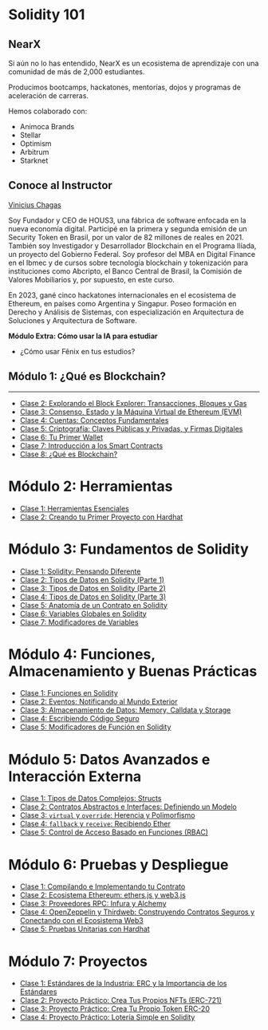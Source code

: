 # Solidity 101

## NearX
Si aún no lo has entendido, NearX es un ecosistema de aprendizaje con una comunidad de más de 2,000 estudiantes.

Producimos bootcamps, hackatones, mentorías, dojos y programas de aceleración de carreras.

Hemos colaborado con:

- Animoca Brands
- Stellar
- Optimism
- Arbitrum
- Starknet

## Conoce al Instructor

[Vinicius Chagas](https://www.linkedin.com/in/viniciushenriquechagas/)

Soy Fundador y CEO de HOUS3, una fábrica de software enfocada en la nueva economía digital. Participé en la primera y segunda emisión de un Security Token en Brasil, por un valor de 82 millones de reales en 2021. También soy Investigador y Desarrollador Blockchain en el Programa Ilíada, un proyecto del Gobierno Federal. Soy profesor del MBA en Digital Finance en el Ibmec y de cursos sobre tecnología blockchain y tokenización para instituciones como Abcripto, el Banco Central de Brasil, la Comisión de Valores Mobiliarios y, por supuesto, en este curso.

En 2023, gané cinco hackatones internacionales en el ecosistema de Ethereum, en países como Argentina y Singapur. Poseo formación en Derecho y Análisis de Sistemas, con especialización en Arquitectura de Soluciones y Arquitectura de Software.

**Módulo Extra: Cómo usar la IA para estudiar**  
- ¿Cómo usar Fênix en tus estudios?

## Módulo 1: ¿Qué es Blockchain?

--- 

- [Clase 2: Explorando el Block Explorer: Transacciones, Bloques y Gas](modulo_1_que_es_blockchain/clase_2/clase_2.md)
- [Clase 3: Consenso, Estado y la Máquina Virtual de Ethereum (EVM)](modulo_1_que_es_blockchain/clase_3/clase_3.md)
- [Clase 4: Cuentas: Conceptos Fundamentales](modulo_1_que_es_blockchain/clase_4/clase_4.md)
- [Clase 5: Criptografía: Claves Públicas y Privadas, y Firmas Digitales](modulo_1_que_es_blockchain/clase_5/clase_5.md)
- [Clase 6: Tu Primer Wallet](modulo_1_que_es_blockchain/clase_6/clase_6.md)
- [Clase 7: Introducción a los Smart Contracts](modulo_1_que_es_blockchain/clase_7/clase_7.md)
- [Clase 8: ¿Qué es Blockchain?](modulo_1_que_es_blockchain/clase_8/clase_8.md)

# Módulo 2: Herramientas

- [Clase 1: Herramientas Esenciales](modulo_2_herramientas/clase_1/clase_1.md)
- [Clase 2: Creando tu Primer Proyecto con Hardhat](modulo_2_herramientas/clase_2/clase_2.md)

# Módulo 3: Fundamentos de Solidity

- [Clase 1: Solidity: Pensando Diferente](modulo_3_fundamentos_solidity/clase_1/clase_1.md)
- [Clase 2: Tipos de Datos en Solidity (Parte 1)](modulo_3_fundamentos_solidity/clase_2/clase_2.md)
- [Clase 3: Tipos de Datos en Solidity (Parte 2)](modulo_3_fundamentos_solidity/clase_3/clase_3.md)
- [Clase 4: Tipos de Datos en Solidity (Parte 3)](modulo_3_fundamentos_solidity/clase_4/clase_4.md)
- [Clase 5: Anatomía de un Contrato en Solidity](modulo_3_fundamentos_solidity/clase_5/clase_5.md)
- [Clase 6: Variables Globales en Solidity](modulo_3_fundamentos_solidity/clase_6/clase_6.md)
- [Clase 7: Modificadores de Variables](modulo_3_fundamentos_solidity/clase_7/clase_7.md)


# Módulo 4: Funciones, Almacenamiento y Buenas Prácticas

- [Clase 1: Funciones en Solidity](modulo_4_funciones_almacenamiento_buenas_practicas/clase_1/clase_1.md)
- [Clase 2: Eventos: Notificando al Mundo Exterior](modulo_4_funciones_almacenamiento_buenas_practicas/clase_2/clase_2.md)
- [Clase 3: Almacenamiento de Datos: Memory, Calldata y Storage](modulo_4_funciones_almacenamiento_buenas_practicas/clase_3/clase_3.md)
- [Clase 4: Escribiendo Código Seguro](modulo_4_funciones_almacenamiento_buenas_practicas/clase_4/clase_4.md)
- [Clase 5: Modificadores de Función en Solidity](modulo_4_funciones_almacenamiento_buenas_practicas/clase_5/clase_5.md)

# Módulo 5: Datos Avanzados e Interacción Externa

- [Clase 1: Tipos de Datos Complejos: Structs](modulo_5_datos_avanzados_interaccion_externa/clase_1/clase_1.md)
- [Clase 2: Contratos Abstractos e Interfaces: Definiendo un Modelo](modulo_5_datos_avanzados_interaccion_externa/clase_2/clase_2.md)
- [Clase 3: `virtual` y `override`: Herencia y Polimorfismo](modulo_5_datos_avanzados_interaccion_externa/clase_3/clase_3.md)
- [Clase 4: `fallback` y `receive`: Recibiendo Ether](modulo_5_datos_avanzados_interaccion_externa/clase_4/clase_4.md)
- [Clase 5: Control de Acceso Basado en Funciones (RBAC)](modulo_5_datos_avanzados_interaccion_externa/clase_5/clase_5.md)


# Módulo 6: Pruebas y Despliegue

- [Clase 1: Compilando e Implementando tu Contrato](modulo_6_pruebas_y_despliegue/clase_1/clase_1.md)  
- [Clase 2: Ecosistema Ethereum: ethers.js y web3.js](modulo_6_pruebas_y_despliegue/clase_2/clase_2.md)  
- [Clase 3: Proveedores RPC: Infura y Alchemy](modulo_6_pruebas_y_despliegue/clase_3/clase_3.md)  
- [Clase 4: OpenZeppelin y Thirdweb: Construyendo Contratos Seguros y Conectando con el Ecosistema Web3](modulo_6_pruebas_y_despliegue/clase_4/clase_4.md)  
- [Clase 5: Pruebas Unitarias con Hardhat](modulo_6_pruebas_y_despliegue/clase_5/clase_5.md)  


# Módulo 7: Proyectos

- [Clase 1: Estándares de la Industria: ERC y la Importancia de los Estándares](modulo_7_proyectos/clase_1/clase_1.md)  
- [Clase 2: Proyecto Práctico: Crea Tus Propios NFTs (ERC-721)](modulo_7_proyectos/clase_2/clase_2.md)  
- [Clase 3: Proyecto Práctico: Crea Tu Propio Token ERC-20](modulo_7_proyectos/clase_3/clase_3.md)  
- [Clase 4: Proyecto Práctico: Lotería Simple en Solidity](modulo_7_proyectos/clase_4/clase_4.md)  